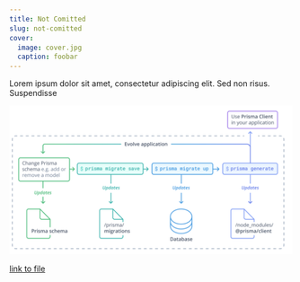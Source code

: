 ```yaml
---
title: Not Comitted
slug: not-comitted
cover:
  image: cover.jpg
  caption: foobar
---
```


Lorem ipsum dolor sit amet, consectetur adipiscing elit. Sed non risus. Suspendisse

![some image](img.png)

[link to file](plain.txt)
